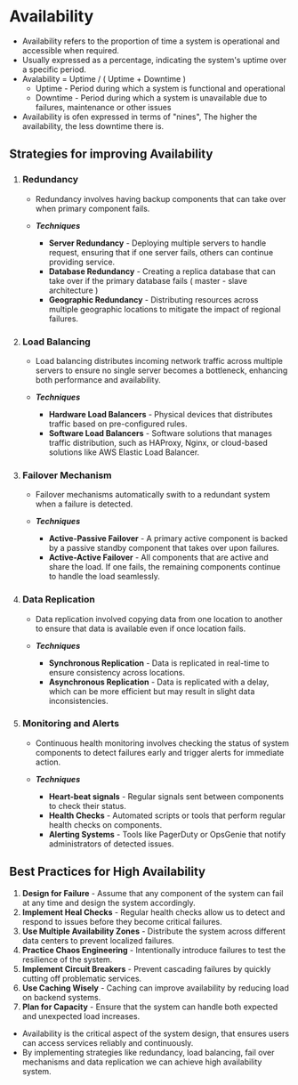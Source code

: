 # Availability

- Availability refers to the proportion of time a system is operational and accessible when required.
- Usually expressed as a percentage, indicating the system's uptime over a specific period.
- Avalability = Uptime / ( Uptime + Downtime )
    - Uptime - Period during which a system is functional and operational
    - Downtime - Period during which a system is unavailable due to failures, maintenance or other issues
- Availability is ofen expressed in terms of "nines", The higher the availability, the less downtime there is.


## Strategies for improving Availability
1. ### Redundancy
    - Redundancy involves having backup components that can take over when primary component fails.

    - ***Techniques***
        - **Server Redundancy** - Deploying multiple servers to handle request, ensuring that if one server fails, others can continue providing service.
        - **Database Redundancy** - Creating a replica database that can take over if the primary database fails ( master - slave architecture )
        - **Geographic Redundancy** - Distributing resources across multiple geographic locations to mitigate the impact of regional failures.

2. ### Load Balancing
    - Load balancing distributes incoming network traffic across multiple servers to ensure no single server becomes a bottleneck, enhancing both performance and availability.

    - ***Techniques***
        - **Hardware Load Balancers** - Physical devices that distributes traffic based on pre-configured rules.
        - **Software Load Balancers** - Software solutions that manages traffic distribution, such as HAProxy, Nginx, or cloud-based solutions like AWS Elastic Load Balancer.

3. ### Failover Mechanism
    - Failover mechanisms automatically swith to a redundant system when a failure is detected.

    - ***Techniques***
        - **Active-Passive Failover** - A primary active component is backed by a passive standby component that takes over upon failures.
        - **Active-Active Failover** - All components that are active and share the load. If one fails, the remaining components continue to handle the load seamlessly.

4. ### Data Replication
    - Data replication involved copying data from one location to another to ensure that data is available even if once location fails.

    - ***Techniques***
        - **Synchronous Replication** - Data is replicated in real-time to ensure consistency across locations.
        - **Asynchronous Replication** - Data is replicated with a delay, which can be more efficient but may result in slight data inconsistencies.

5. ### Monitoring and Alerts
    - Continuous health monitoring involves checking the status of system components to detect failures early and trigger alerts for immediate action.

    - ***Techniques***
        - **Heart-beat signals** - Regular signals sent between components to check their status.
        - **Health Checks** - Automated scripts or tools that perform regular health checks on components.
        - **Alerting Systems** - Tools like PagerDuty or OpsGenie that notify administrators of detected issues.


## Best Practices for High Availability
1. **Design for Failure** - Assume that any component of the system can fail at any time and design the system accordingly.
2. **Implement Heal Checks** - Regular health checks allow us to detect and respond to issues before they become critical failures.
3. **Use Multiple Availability Zones** - Distribute the system across different data centers to prevent localized failures.
4. **Practice Chaos Engineering** - Intentionally introduce failures to test the resilience of the system.
5. **Implement Circuit Breakers** - Prevent cascading failures by quickly cutting off problematic services.
6. **Use Caching Wisely** - Caching can improve availability by reducing load on backend systems.
7. **Plan for Capacity** - Ensure that the system can handle both expected and unexpected load increases.

- Availability is the critical aspect of the system design, that ensures users can access services reliably and continuously.
- By implementing strategies like redundancy, load balancing, fail over mechanisms and data replication we can achieve high availability system.

